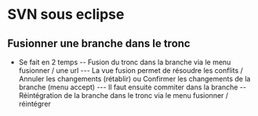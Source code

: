 # SVN sous eclipse

## Fusionner une branche dans le tronc
- Se fait en 2 temps
-- Fusion du tronc dans la branche via le menu fusionner / une url
--- La vue fusion permet de résoudre les conflits / Annuler les changements (rétablir) ou Confirmer les changements de la branche (menu accept)
--- Il faut ensuite commiter dans la branche
-- Réintégration de la branche dans le tronc via le menu fusionner / réintégrer
